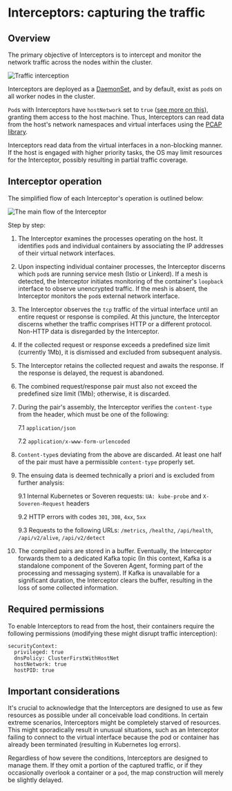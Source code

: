 # Interceptors: capturing the traffic

## Overview

The primary objective of Interceptors is to intercept and monitor the network traffic across the nodes within the cluster.

![Traffic interception](../../img/architecture/interception.png "Traffic interception")

Interceptors are deployed as a [DaemonSet](https://kubernetes.io/docs/concepts/workloads/controllers/daemonset/), and by default, exist as `pod`s on all worker nodes in the cluster.

`Pod`s with Interceptors have `hostNetwork` set to `true` ([see more on this](#required-permissions)), granting them access to the host machine. Thus, Interceptors can read data from the host's network namespaces and virtual interfaces using the [PCAP library](https://www.tcpdump.org/).

Interceptors read data from the virtual interfaces in a non-blocking manner. If the host is engaged with higher priority tasks, the OS may limit resources for the Interceptor, possibly resulting in partial traffic coverage.

## Interceptor operation

The simplified flow of each Interceptor's operation is outlined below:

![The main flow of the Interceptor](../../img/architecture/interceptor-flow.png "The main flow of the Interceptor")

Step by step:

1. The Interceptor examines the processes operating on the host. It identifies `pod`s and individual containers by associating the IP addresses of their virtual network interfaces.

2. Upon inspecting individual container processes, the Interceptor discerns which `pod`s are running service mesh (Istio or Linkerd). If a mesh is detected, the Interceptor initiates monitoring of the container's `loopback` interface to observe unencrypted traffic. If the mesh is absent, the Interceptor monitors the `pod`s external network interface.

3. The Interceptor observes the `tcp` traffic of the virtual interface until an entire request or response is compiled. At this juncture, the Interceptor discerns whether the traffic comprises HTTP or a different protocol. Non-HTTP data is disregarded by the Interceptor.

4. If the collected request or response exceeds a predefined size limit (currently 1Mb), it is dismissed and excluded from subsequent analysis.

5. The Interceptor retains the collected request and awaits the response. If the response is delayed, the request is abandoned.

6. The combined request/response pair must also not exceed the predefined size limit (1Mb); otherwise, it is discarded.

7. During the pair's assembly, the Interceptor verifies the `content-type` from the header, which must be one of the following:

    7.1 `application/json`

    7.2 `application/x-www-form-urlencoded`

8. `Content-type`s deviating from the above are discarded. At least one half of the pair must have a permissible `content-type` properly set.

9. The ensuing data is deemed technically a priori and is excluded from further analysis:

    9.1 Internal Kubernetes or Soveren requests: `UA: kube-probe` and `X-Soveren-Request` headers

    9.2 HTTP errors with codes `301`, `308`, `4xx`, `5xx`

    9.3 Requests to the following URLs: `/metrics`, `/healthz`, `/api/health`, `/api/v2/alive`, `/api/v2/detect`

10. The compiled pairs are stored in a buffer. Eventually, the Interceptor forwards them to a dedicated Kafka topic (In this context, Kafka is a standalone component of the Soveren Agent, forming part of the processing and messaging system). If Kafka is unavailable for a significant duration, the Interceptor clears the buffer, resulting in the loss of some collected information.

## Required permissions

To enable Interceptors to read from the host, their containers require the following permissions (modifying these might disrupt traffic interception):

```shell
securityContext:
  privileged: true
  dnsPolicy: ClusterFirstWithHostNet
  hostNetwork: true
  hostPID: true
```

## Important considerations

It's crucial to acknowledge that the Interceptors are designed to use as few resources as possible under all conceivable load conditions. In certain extreme scenarios, Interceptors might be completely starved of resources. This might sporadically result in unusual situations, such as an Interceptor failing to connect to the virtual interface because the pod or container has already been terminated (resulting in Kubernetes log errors).

Regardless of how severe the conditions, Interceptors are designed to manage them. If they omit a portion of the captured traffic, or if they occasionally overlook a container or a  `pod`, the map construction will merely be slightly delayed. 